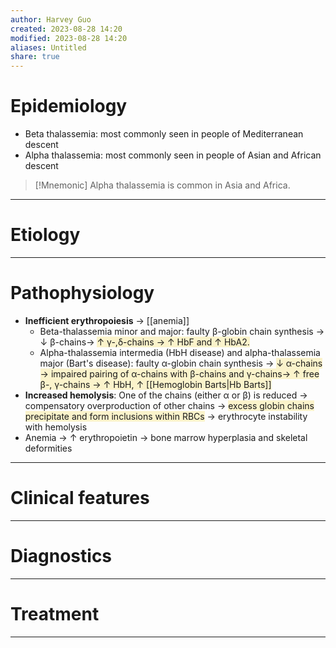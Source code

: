 ```yaml
---
author: Harvey Guo
created: 2023-08-28 14:20
modified: 2023-08-28 14:20
aliases: Untitled
share: true
---
```

# Epidemiology
- Beta thalassemia: most commonly seen in people of Mediterranean descent
- Alpha thalassemia: most commonly seen in people of Asian and African descent
>[!Mnemonic] 
>Alpha thalassemia is common in Asia and Africa.

---
# Etiology


---
# Pathophysiology
- **Inefficient erythropoiesis** → [[anemia]] 
	- Beta-thalassemia minor and major: faulty β-globin chain synthesis → ↓ β-chains→ <span style="background:rgba(240, 200, 0, 0.2)">↑ γ-,δ-chains → ↑ HbF and ↑ HbA2. </span>
	- Alpha-thalassemia intermedia (HbH disease) and alpha-thalassemia major (Bart's disease): faulty α-globin chain synthesis → <span style="background:rgba(240, 200, 0, 0.2)">↓ α-chains → impaired pairing of α-chains with β-chains and γ-chains→ ↑ free β-, γ-chains → ↑ HbH, ↑ [[Hemoglobin Barts|Hb Barts]] </span>
- **Increased hemolysis**: One of the chains (either α or β) is reduced → compensatory overproduction of other chains → <span style="background:rgba(240, 200, 0, 0.2)">excess globin chains precipitate and form inclusions within RBCs</span> → erythrocyte instability with hemolysis 
- Anemia → ↑ erythropoietin → bone marrow hyperplasia and skeletal deformities

---
# Clinical features


---
# Diagnostics


---
# Treatment


---
